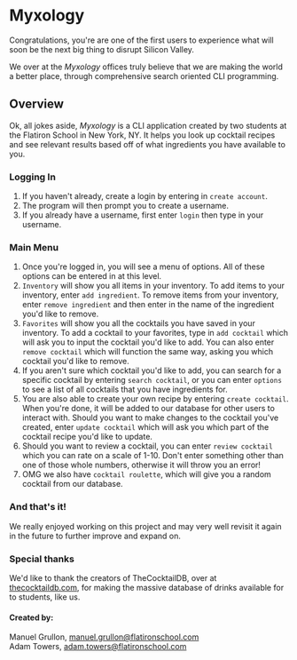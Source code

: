 # Myxology

Congratulations, you're are one of the first users to experience what will soon be the next big thing to disrupt Silicon Valley.

We over at the <i>Myxology</i> offices truly believe that we are making the world a better place, through comprehensive search oriented CLI programming.

## Overview

Ok, all jokes aside, <i>Myxology</i> is a CLI application created by two students at the Flatiron School in New York, NY. It helps you look up cocktail recipes and see relevant results based off of what ingredients you have available to you.

### Logging In

1. If you haven't already, create a login by entering in `create account`.
2. The program will then prompt you to create a username.
3. If you already have a username, first enter `login` then type in your username.

### Main Menu

1. Once you're logged in, you will see a menu of options. All of these options can be entered in at this level.
2. `Inventory` will show you all items in your inventory. To add items to your inventory, enter `add ingredient`. To remove items from your inventory, enter `remove ingredient` and then enter in the name of the ingredient you'd like to remove.
3. `Favorites` will show you all the cocktails you have saved in your inventory. To add a cocktail to your favorites, type in `add cocktail` which will ask you to input the cocktail you'd like to add. You can also enter `remove cocktail` which will function the same way, asking you which cocktail you'd like to remove.
4. If you aren't sure which cocktail you'd like to add, you can search for a specific cocktail by entering `search cocktail`, or you can enter `options` to see a list of all cocktails that you have ingredients for.
5. You are also able to create your own recipe by entering `create cocktail`. When you're done, it will be added to our database for other users to interact with. Should you want to make changes to the cocktail you've created, enter `update cocktail` which will ask you which part of the cocktail recipe you'd like to update.
6. Should you want to review a cocktail, you can enter `review cocktail` which you can rate on a scale of 1-10. Don't enter something other than one of those whole numbers, otherwise it will throw you an error!
7. OMG we also have `cocktail roulette`, which will give you a random cocktail from our database.

### And that's it!
We really enjoyed working on this project and may very well revisit it again in the future to further improve and expand on.

### Special thanks
We'd like to thank the creators of TheCocktailDB, over at [thecocktaildb.com](https://www.thecocktaildb.com/), for making the massive database of drinks available for to students, like us.

#### Created by:
Manuel Grullon, manuel.grullon@flatironschool.com<br>
Adam Towers, adam.towers@flatironschool.com
